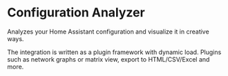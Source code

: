 # Configuration Analyzer 

Analyzes your Home Assistant configuration and visualize it in creative ways.

The integration is written as a plugin framework with dynamic load.
Plugins such as network graphs or matrix view, export to HTML/CSV/Excel and more.
